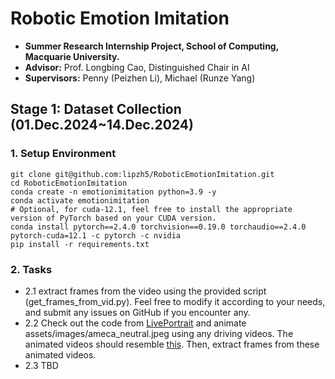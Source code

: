 # Robotic Emotion Imitation
- **Summer Research Internship Project, School of Computing, Macquarie University.**
- **Advisor:** Prof. Longbing Cao, Distinguished Chair in AI
- **Supervisors:** Penny (Peizhen Li), Michael (Runze Yang)

## Stage 1: Dataset Collection (01.Dec.2024~14.Dec.2024)

### 1. Setup Environment
```commandline
git clone git@github.com:lipzh5/RoboticEmotionImitation.git
cd RoboticEmotionImitation
conda create -n emotionimitation python=3.9 -y
conda activate emotionimitation
# Optional, for cuda-12.1, feel free to install the appropriate version of PyTorch based on your CUDA version.
conda install pytorch==2.4.0 torchvision==0.19.0 torchaudio==2.4.0 pytorch-cuda=12.1 -c pytorch -c nvidia
pip install -r requirements.txt
```

### 2. Tasks
- 2.1 extract frames from the video using the provided script (get_frames_from_vid.py). Feel free to modify it according 
      to your needs, and submit any issues on GitHub if you encounter any.
- 2.2 Check out the code from [LivePortrait](https://liveportrait.github.io/) and animate assets/images/ameca_neutral.jpeg using any driving videos.
      The animated videos should resemble [this](https://drive.google.com/file/d/1n7bLr458SKh1Z3u_NCWwTnCfJgngKW5L/view?usp=sharing).
      Then, extract frames from these animated videos.
- 2.3 TBD

